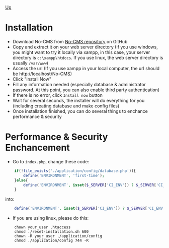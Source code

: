 [Up](../tutorial.md)

Installation
============

* Download No-CMS from [No-CMS repository](https://github.com/goFrendiAsgard/No-CMS) on GitHub
* Copy and extract it on your web server directory (If you use windows, you might want to try it locally via xampp, in this case, your server directory is `c:\xampp\htdocs`. If you use linux, the web server directory is usually `/var/www`)
* Access the url (If you use xampp in your local computer, the url should be http://localhost/No-CMS)
* Click "Install Now"
* Fill any information needed (especially database & administrator password. At this point, you can also enable third party authentication)
* If there is no error, click `Install now` button
* Wait for several seconds, the installer will do everything for you (including creating database and make config files)
* Once installation finished, you can do several things to enchance performance & security

Performance & Security Enchancement
===================================
* Go to `index.php`, change these code:
```php
    if(!file_exists('./application/config/database.php')){
        define('ENVIRONMENT', 'first-time');
    }else{
        define('ENVIRONMENT', isset($_SERVER['CI_ENV']) ? $_SERVER['CI_ENV'] : 'development');
    }
```
into:
```php
    define('ENVIRONMENT', isset($_SERVER['CI_ENV']) ? $_SERVER['CI_ENV'] : 'production');
```

* If you are using linux, please do this:
```
    chown your_user .htaccess
    chmod ./reset-installation.sh 600
    chown -R your_user ./application/config
    chmod ./application/config 744 -R
```